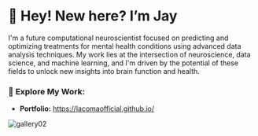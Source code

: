 # 👋 Hey! New here? I’m Jay

I'm a future computational neuroscientist focused on predicting and optimizing treatments for mental health conditions using advanced data analysis techniques. My work lies at the intersection of neuroscience, data science, and machine learning, and I'm driven by the potential of these fields to unlock new insights into brain function and health.


### 🔗 **Explore My Work:**
- **Portfolio:** https://lacomaofficial.github.io/


![gallery02](https://github.com/user-attachments/assets/add006f5-a085-412c-86b5-f8104ee7e962)
